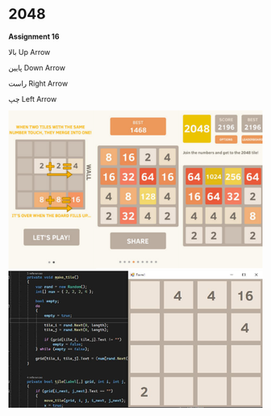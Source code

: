 # 2048

**Assignment 16**

بالا Up Arrow

پایین Down Arrow

راست Right Arrow

چپ Left Arrow


![Screen Shot](Guide.JPG)
![Screen Shot](Capture.JPG)
